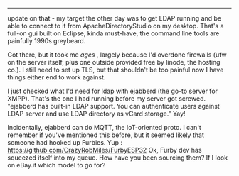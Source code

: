 ----
update on that - my target the other day was to get LDAP running and be able to connect to it from ApacheDirectoryStudio on my desktop. That's a full-on gui built on Eclipse, kinda must-have, the command line tools are painfully 1990s greybeard.

Got there, but it took me *ages* , largely because I'd overdone firewalls (ufw on the server itself, plus one outside provided free by linode, the hosting co.). I still need to set up TLS, but that shouldn't be too painful now I have things either end to work against.

I just checked what I'd need for ldap with ejabberd (the go-to server for XMPP). That's the one I had running before my server got screwed.   
"ejabberd has built-in LDAP support. You can authenticate users against LDAP server and use LDAP directory as vCard storage." Yay!

Incidentally, ejabberd can do MQTT, the IoT-oriented proto. I can't remember if you've mentioned this before, but it seemed likely that someone had hooked up Furbies. Yup :
https://github.com/CrazyRobMiles/FurbyESP32
Ok, Furby dev has squeezed itself into my queue.
How have you been sourcing them? If I look on eBay.it which model to go for?
